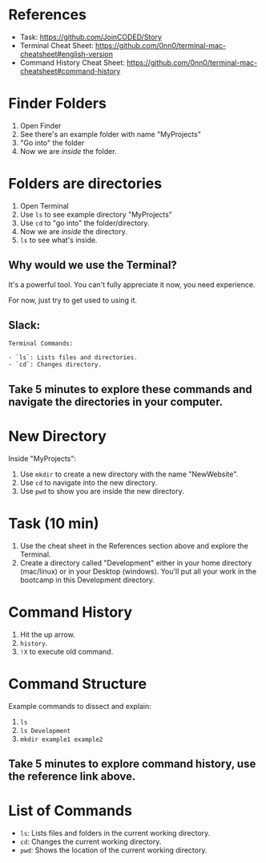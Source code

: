 # References

- Task: https://github.com/JoinCODED/Story
- Terminal Cheat Sheet: https://github.com/0nn0/terminal-mac-cheatsheet#english-version
- Command History Cheat Sheet: https://github.com/0nn0/terminal-mac-cheatsheet#command-history

# Finder Folders

1. Open Finder
2. See there's an example folder with name "MyProjects"
3. "Go into" the folder
4. Now we are _inside_ the folder.

# Folders are directories

1. Open Terminal
2. Use `ls` to see example directory "MyProjects"
3. Use `cd` to "go into" the folder/directory.
4. Now we are _inside_ the directory.
5. `ls` to see what's inside.

## Why would we use the Terminal?

It's a powerful tool. You can't fully appreciate it now, you need experience.

For now, just try to get used to using it.

## Slack:

```
Terminal Commands:

- `ls`: Lists files and directories.
- `cd`: Changes directory.
```

## Take 5 minutes to explore these commands and navigate the directories in your computer.

# New Directory

Inside "MyProjects":

1. Use `mkdir` to create a new directory with the name "NewWebsite".
2. Use `cd` to navigate into the new directory.
3. Use `pwd` to show you are inside the new directory.

# Task (10 min)

1. Use the cheat sheet in the References section above and explore the Terminal.
2. Create a directory called "Development" either in your home directory (mac/linux) or in your Desktop (windows). You'll put all your work in the bootcamp in this Development directory.

# Command History

1. Hit the up arrow.
2. `history`.
3. `!X` to execute old command.

# Command Structure

Example commands to dissect and explain:

1. `ls`
2. `ls Development`
3. `mkdir example1 example2`

## Take 5 minutes to explore command history, use the reference link above.

# List of Commands

- `ls`: Lists files and folders in the current working directory.
- `cd`: Changes the current working directory.
- `pwd`: Shows the location of the current working directory.
